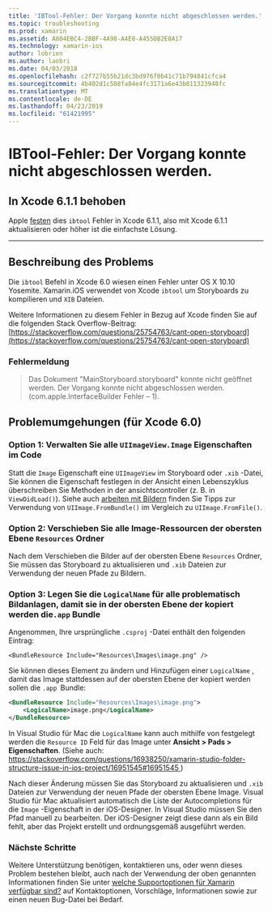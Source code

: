 ```yaml
---
title: 'IBTool-Fehler: Der Vorgang konnte nicht abgeschlossen werden.'
ms.topic: troubleshooting
ms.prod: xamarin
ms.assetid: A804EBC4-2BBF-4A98-A4E8-A455DB2E8A17
ms.technology: xamarin-ios
author: lobrien
ms.author: laobri
ms.date: 04/03/2018
ms.openlocfilehash: c2f727b55b21dc3bd976f0b41c71b794841cfca4
ms.sourcegitcommit: 4b402d1c508fa84e4fc3171a6e43b811323948fc
ms.translationtype: MT
ms.contentlocale: de-DE
ms.lasthandoff: 04/23/2019
ms.locfileid: "61421995"
---
```

# <a name="ibtool-error-the-operation-couldnt-be-completed"></a>IBTool-Fehler: Der Vorgang konnte nicht abgeschlossen werden.

## <a name="fixed-in-xcode-611"></a>In Xcode 6.1.1 behoben

Apple [festen](https://developer.apple.com/library/content/documentation/Xcode/Conceptual/RN-Xcode-Archive/Chapters/xc6_release_notes.html#//apple_ref/doc/uid/TP40016994-CH4-SW1) dies `ibtool` Fehler in Xcode 6.1.1, also mit Xcode 6.1.1 aktualisieren oder höher ist die einfachste Lösung.

* * *

## <a name="description-of-the-problem"></a>Beschreibung des Problems

Die `ibtool` Befehl in Xcode 6.0 wiesen einen Fehler unter OS X 10.10 Yosemite. Xamarin.iOS verwendet von Xcode `ibtool` um Storyboards zu kompilieren und `XIB` Dateien.

Weitere Informationen zu diesem Fehler in Bezug auf Xcode finden Sie auf die folgenden Stack Overflow-Beitrag: [https://stackoverflow.com/questions/25754763/cant-open-storyboard](https://stackoverflow.com/questions/25754763/cant-open-storyboard)

### <a name="error-message"></a>Fehlermeldung

> Das Dokument "MainStoryboard.storyboard" konnte nicht geöffnet werden. Der Vorgang konnte nicht abgeschlossen werden. (com.apple.InterfaceBuilder Fehler – 1).

## <a name="workarounds-for-xcode-60"></a>Problemumgehungen (für Xcode 6.0)

### <a name="option-1-manage-all-uiimageviewimage-properties-in-code"></a>Option 1: Verwalten Sie alle `UIImageView.Image` Eigenschaften im Code

Statt die `Image` Eigenschaft eine `UIImageView` im Storyboard oder `.xib` -Datei, Sie können die Eigenschaft festlegen in der Ansicht einen Lebenszyklus überschreiben Sie Methoden in der ansichtscontroller (z. B. in `ViewDidLoad()`). Siehe auch [arbeiten mit Bildern](~/ios/app-fundamentals/images-icons/index.md) finden Sie Tipps zur Verwendung von `UIImage.FromBundle()` im Vergleich zu `UIImage.FromFile()`.

### <a name="option-2-move-all-of-the-image-resources-to-the-top-level-resources-folder"></a>Option 2: Verschieben Sie alle Image-Ressourcen der obersten Ebene `Resources` Ordner

Nach dem Verschieben die Bilder auf der obersten Ebene `Resources` Ordner, Sie müssen das Storyboard zu aktualisieren und `.xib` Dateien zur Verwendung der neuen Pfade zu Bildern.

### <a name="option-3-set-the-logicalname-for-any-problematic-image-assets-so-they-are-copied-to-the-top-level-of-theapp-bundle"></a>Option 3: Legen Sie die `LogicalName` für alle problematisch Bildanlagen, damit sie in der obersten Ebene der kopiert werden die`.app` Bundle

Angenommen, Ihre ursprüngliche `.csproj` -Datei enthält den folgenden Eintrag:

`<BundleResource Include="Resources\Images\image.png" />`

Sie können dieses Element zu ändern und Hinzufügen einer `LogicalName` , damit das Image stattdessen auf der obersten Ebene der kopiert werden sollen die `.app `Bundle:

```xml
<BundleResource Include="Resources\Images\image.png">
    <LogicalName>image.png</LogicalName>
</BundleResource>
```

In Visual Studio für Mac die `LogicalName` kann auch mithilfe von festgelegt werden die `Resource ID` Feld für das Image unter **Ansicht > Pads > Eigenschaften**. (Siehe auch: [ https://stackoverflow.com/questions/16938250/xamarin-studio-folder-structure-issue-in-ios-project/16951545#16951545 ](https://stackoverflow.com/questions/16938250/xamarin-studio-folder-structure-issue-in-ios-project/16951545#16951545))

Nach dieser Änderung müssen Sie das Storyboard zu aktualisieren und `.xib` Dateien zur Verwendung der neuen Pfade der obersten Ebene Image. Visual Studio für Mac aktualisiert automatisch die Liste der Autocompletions für die `Image` -Eigenschaft in der iOS-Designer. In Visual Studio müssen Sie den Pfad manuell zu bearbeiten. Der iOS-Designer zeigt diese dann als ein Bild fehlt, aber das Projekt erstellt und ordnungsgemäß ausgeführt werden.

### <a name="next-steps"></a>Nächste Schritte

Weitere Unterstützung benötigen, kontaktieren uns, oder wenn dieses Problem bestehen bleibt, auch nach der Verwendung der oben genannten Informationen finden Sie unter [welche Supportoptionen für Xamarin verfügbar sind?](~/cross-platform/troubleshooting/support-options.md) auf Kontaktoptionen, Vorschläge, Informationen sowie zur einen neuen Bug-Datei bei Bedarf. 

